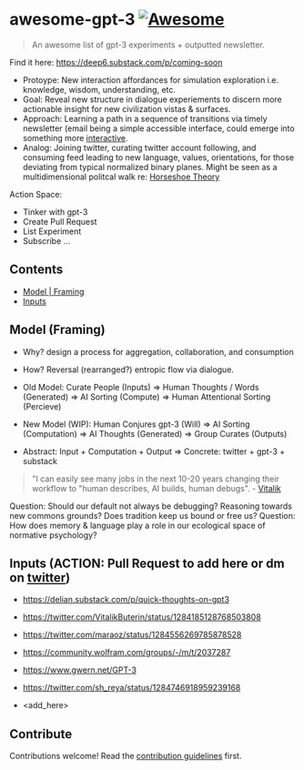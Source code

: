 # awesome-gpt-3 [![Awesome](https://awesome.re/badge.svg)](https://awesome.re)
> An awesome list of gpt-3 experiments + outputted newsletter.

Find it here: https://deep6.substack.com/p/coming-soon

* Protoype: New interaction affordances for simulation exploration i.e. knowledge, wisdom, understanding, etc. 
* Goal: Reveal new structure in dialogue experiements to discern more actionable insight for new civilization vistas & surfaces. 
* Approach: Learning a path in a sequence of transitions via timely newsletter (email being a simple accessible interface, could emerge into something more [interactive](https://github.com/moskalyk/massively-multiplater-online-chat). 
* Analog: Joining twitter, curating twitter account following, and consuming feed leading to new language, values, orientations, for those deviating from typical normalized binary planes. Might be seen as a multidimensional politcal walk re: [Horseshoe Theory](https://en.wikipedia.org/wiki/Horseshoe_theory)

Action Space:
- Tinker with gpt-3 
- Create Pull Request
- List Experiment
- Subscribe
...

## Contents
- [Model | Framing](#model)
- [Inputs](#inputs)

## Model (Framing)
- Why? design a process for aggregation, collaboration, and consumption
- How? Reversal (rearranged?) entropic flow via dialogue. 

- Old Model: Curate People (Inputs) => Human Thoughts / Words (Generated) => AI Sorting (Compute) => Human Attentional Sorting (Percieve)
- New Model (WIP): Human Conjures gpt-3 (Will) => AI Sorting (Computation) => AI Thoughts (Generated) => Group Curates (Outputs)

- Abstract: Input + Computation + Output => Concrete: twitter + gpt-3 + substack 

> "I can easily see many jobs in the next 10-20 years changing their workflow to "human describes, AI builds, human debugs". - [Vitalik](https://twitter.com/VitalikButerin/status/1284185128768503808)

Question: Should our default not always be debugging? Reasoning towards new commons grounds? Does tradition keep us bound or free us?
Question: How does memory & language play a role in our ecological space of normative psychology?

## Inputs (ACTION: Pull Request to add here or dm on [twitter](https://twitter.com/Moskalyk))
- https://delian.substack.com/p/quick-thoughts-on-gpt3
- https://twitter.com/VitalikButerin/status/1284185128768503808
- https://twitter.com/maraoz/status/1284556269785878528
- https://community.wolfram.com/groups/-/m/t/2037287
- https://www.gwern.net/GPT-3
- https://twitter.com/sh_reya/status/1284746918959239168

- <add_here>

## Contribute
Contributions welcome! Read the [contribution guidelines](contributing.md) first.
